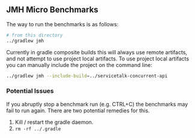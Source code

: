 ## JMH Micro Benchmarks

The way to run the benchmarks is as follows:

```bash
# from this directory 
../gradlew jmh
```

Currently in gradle composite builds this will always use remote artifacts,
and not attempt to use project local artifacts. To use project local
artifacts you can manually include the project on the command line:

```bash
../gradlew jmh --include-build=../servicetalk-concurrent-api
```

### Potential Issues

If you abruptly stop a benchmark run (e.g. CTRL+C) the benchmarks may fail
to run again. There are two potential remedies for this.

1. Kill / restart the gradle daemon.
2. `rm -rf ../.gradle`
